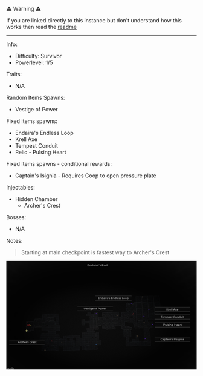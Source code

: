 ⚠️ Warning ⚠️

If you are linked directly to this instance but don't understand how this works then read the [readme](https://github.com/razeedazee/remnant2-instances/blob/main/README.md)

<hr>

Info:

- Difficulty: Survivor
- Powerlevel: 1/5

Traits:

- N/A

Random Items Spawns:

- Vestige of Power

Fixed Items spawns:

- Endaira's Endless Loop
- Krell Axe
- Tempest Conduit
- Relic - Pulsing Heart

Fixed Items spawns - conditional rewards:

- Captain's Isignia - Requires Coop to open pressure plate

Injectables:

- Hidden Chamber
  - Archer's Crest

Bosses:

- N/A

Notes:

> Starting at main checkpoint is fastest way to Archer's Crest

![](info/mini-map.png)
